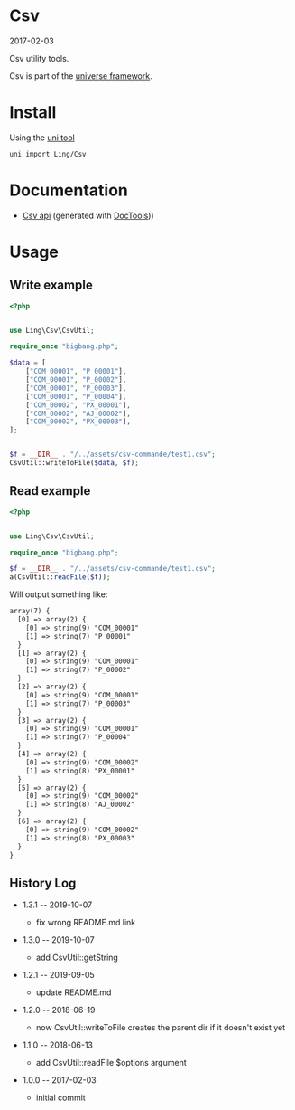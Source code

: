 Csv
=======
2017-02-03

Csv utility tools.


Csv is part of the [universe framework](https://github.com/karayabin/universe-snapshot).


Install
=============


Using the [uni tool](https://github.com/lingtalfi/universe-naive-importer)
```bash
uni import Ling/Csv
```


Documentation
==============
- [Csv api](https://github.com/lingtalfi/Csv/blob/master/doc/api/Ling/Csv.md) (generated with [DocTools](https://github.com/lingtalfi/DocTools)))



Usage
===========


Write example
-----------

```php
<?php


use Ling\Csv\CsvUtil;

require_once "bigbang.php";

$data = [
    ["COM_00001", "P_00001"],
    ["COM_00001", "P_00002"],
    ["COM_00001", "P_00003"],
    ["COM_00001", "P_00004"],
    ["COM_00002", "PX_00001"],
    ["COM_00002", "AJ_00002"],
    ["COM_00002", "PX_00003"],
];


$f = __DIR__ . "/../assets/csv-commande/test1.csv";
CsvUtil::writeToFile($data, $f);
```


Read example
-----------

```php
<?php


use Ling\Csv\CsvUtil;

require_once "bigbang.php";

$f = __DIR__ . "/../assets/csv-commande/test1.csv";
a(CsvUtil::readFile($f));
```


Will output something like:

```html
array(7) {
  [0] => array(2) {
    [0] => string(9) "COM_00001"
    [1] => string(7) "P_00001"
  }
  [1] => array(2) {
    [0] => string(9) "COM_00001"
    [1] => string(7) "P_00002"
  }
  [2] => array(2) {
    [0] => string(9) "COM_00001"
    [1] => string(7) "P_00003"
  }
  [3] => array(2) {
    [0] => string(9) "COM_00001"
    [1] => string(7) "P_00004"
  }
  [4] => array(2) {
    [0] => string(9) "COM_00002"
    [1] => string(8) "PX_00001"
  }
  [5] => array(2) {
    [0] => string(9) "COM_00002"
    [1] => string(8) "AJ_00002"
  }
  [6] => array(2) {
    [0] => string(9) "COM_00002"
    [1] => string(8) "PX_00003"
  }
}
```





History Log
------------------
    
- 1.3.1 -- 2019-10-07

    - fix wrong README.md link 
    
- 1.3.0 -- 2019-10-07

    - add CsvUtil::getString 
    
- 1.2.1 -- 2019-09-05

    - update README.md 
    
- 1.2.0 -- 2018-06-19

    - now CsvUtil::writeToFile creates the parent dir if it doesn't exist yet 
    
- 1.1.0 -- 2018-06-13

    - add CsvUtil::readFile $options argument

- 1.0.0 -- 2017-02-03

    - initial commit